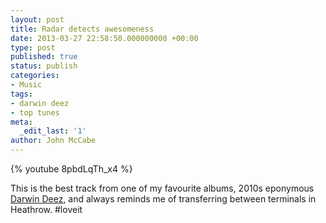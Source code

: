 ```yaml
---
layout: post
title: Radar detects awesomeness
date: 2013-03-27 22:58:50.000000000 +00:00
type: post
published: true
status: publish
categories:
- Music
tags:
- darwin deez
- top tunes
meta:
  _edit_last: '1'
author: John McCabe
---
```

{% youtube 8pbdLqTh_x4 %}

<p>This is the best track from one of my favourite albums, 2010s eponymous <a href="http://en.wikipedia.org/wiki/Darwin_Deez_(album)">Darwin Deez</a>, and always reminds me of transferring between terminals in Heathrow. #loveit</p>
